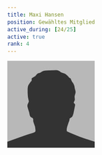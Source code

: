 ```yaml
---
title: Maxi Hansen
position: Gewähltes Mitglied
active_during: [24/25]
active: true
rank: 4
---
```

![Maxi Hansen](/assets/images/bio-photo.jpg)
